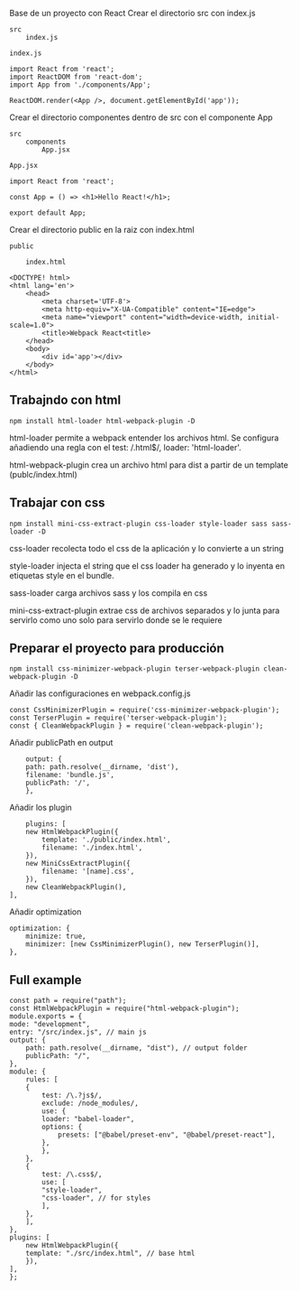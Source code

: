 Base de un proyecto con React
Crear el directorio src con index.js

    src
        index.js

    index.js

    import React from 'react';
    import ReactDOM from 'react-dom';
    import App from './components/App';

    ReactDOM.render(<App />, document.getElementById('app'));

Crear el directorio componentes dentro de src con el componente App

    src
        components
            App.jsx

    App.jsx

    import React from 'react';

    const App = () => <h1>Hello React!</h1>;

    export default App;

Crear el directorio public en la raiz con index.html

    public

        index.html

    <DOCTYPE! html>
    <html lang='en'>
        <head>
            <meta charset='UTF-8'>
            <meta http-equiv="X-UA-Compatible" content="IE=edge">
            <meta name="viewport" content="width=device-width, initial-scale=1.0">
            <title>Webpack React<title>
        </head>
        <body>
            <div id='app'></div>
        </body>
    </html>

## Trabajndo con html

    npm install html-loader html-webpack-plugin -D

html-loader permite a webpack entender los archivos html. Se configura añadiendo una regla con el test: /\.html$/, loader: 'html-loader'.

html-webpack-plugin crea un archivo html para dist a partir de un template (publc/index.html)

## Trabajar con css

    npm install mini-css-extract-plugin css-loader style-loader sass sass-loader -D

css-loader recolecta todo el css de la aplicación y lo convierte a un string

style-loader injecta el string que el css loader ha generado y lo inyenta en etiquetas style en el bundle.

sass-loader carga archivos sass y los compila en css

mini-css-extract-plugin extrae css de archivos separados y lo junta para servirlo como uno solo para servirlo donde se le requiere

## Preparar el proyecto para producción

    npm install css-minimizer-webpack-plugin terser-webpack-plugin clean-webpack-plugin -D

Añadir las configuraciones en webpack.config.js

    const CssMinimizerPlugin = require('css-minimizer-webpack-plugin');
    const TerserPlugin = require('terser-webpack-plugin');
    const { CleanWebpackPlugin } = require('clean-webpack-plugin');

Añadir publicPath en output

    	output: {
    	path: path.resolve(__dirname, 'dist'),
    	filename: 'bundle.js',
    	publicPath: '/',
        },

Añadir los plugin

    	plugins: [
    	new HtmlWebpackPlugin({
    		template: './public/index.html',
    		filename: './index.html',
    	}),
    	new MiniCssExtractPlugin({
    		filename: '[name].css',
    	}),
    	new CleanWebpackPlugin(),
    ],

Añadir optimization

    optimization: {
    	minimize: true,
    	minimizer: [new CssMinimizerPlugin(), new TerserPlugin()],
    },

## Full example

    const path = require("path");
    const HtmlWebpackPlugin = require("html-webpack-plugin");
    module.exports = {
    mode: "development",
    entry: "/src/index.js", // main js
    output: {
        path: path.resolve(__dirname, "dist"), // output folder
        publicPath: "/",
    },
    module: {
        rules: [
        {
            test: /\.?js$/,
            exclude: /node_modules/,
            use: {
            loader: "babel-loader",
            options: {
                presets: ["@babel/preset-env", "@babel/preset-react"],
            },
            },
        },
        {
            test: /\.css$/,
            use: [
            "style-loader",
            "css-loader", // for styles
            ],
        },
        ],
    },
    plugins: [
        new HtmlWebpackPlugin({
        template: "./src/index.html", // base html
        }),
    ],
    };
